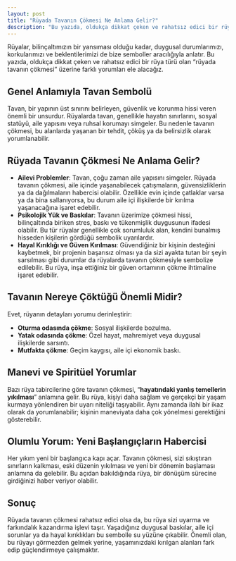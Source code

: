 ```yaml
---
layout: post
title: "Rüyada Tavanın Çökmesi Ne Anlama Gelir?"
description: "Bu yazıda, oldukça dikkat çeken ve rahatsız edici bir rüya türü olan 'rüyada tavanın çökmesi' üzerine farklı yorumları ele alacağız."
---
```


Rüyalar, bilinçaltımızın bir yansıması olduğu kadar, duygusal durumlarımızı, korkularımızı ve beklentilerimizi de bize semboller aracılığıyla anlatır. Bu yazıda, oldukça dikkat çeken ve rahatsız edici bir rüya türü olan “rüyada tavanın çökmesi” üzerine farklı yorumları ele alacağız.

## Genel Anlamıyla Tavan Sembolü

Tavan, bir yapının üst sınırını belirleyen, güvenlik ve korunma hissi veren önemli bir unsurdur. Rüyalarda tavan, genellikle hayatın sınırlarını, sosyal statüyü, aile yapısını veya ruhsal korumayı simgeler. Bu nedenle tavanın çökmesi, bu alanlarda yaşanan bir tehdit, çöküş ya da belirsizlik olarak yorumlanabilir.

## Rüyada Tavanın Çökmesi Ne Anlama Gelir?

- **Ailevi Problemler**: Tavan, çoğu zaman aile yapısını simgeler. Rüyada tavanın çökmesi, aile içinde yaşanabilecek çatışmaların, güvensizliklerin ya da dağılmaların habercisi olabilir. Özellikle evin içinde çatlaklar varsa ya da bina sallanıyorsa, bu durum aile içi ilişkilerde bir kırılma yaşanacağına işaret edebilir.
- **Psikolojik Yük ve Baskılar**: Tavanın üzerimize çökmesi hissi, bilinçaltında biriken stres, baskı ve tükenmişlik duygusunun ifadesi olabilir. Bu tür rüyalar genellikle çok sorumluluk alan, kendini bunalmış hisseden kişilerin gördüğü sembolik uyarılardır.
- **Hayal Kırıklığı ve Güven Kırılması**: Güvendiğiniz bir kişinin desteğini kaybetmek, bir projenin başarısız olması ya da sizi ayakta tutan bir şeyin sarsılması gibi durumlar da rüyalarda tavanın çökmesiyle sembolize edilebilir. Bu rüya, inşa ettiğiniz bir güven ortamının çökme ihtimaline işaret edebilir.

## Tavanın Nereye Çöktüğü Önemli Midir?

Evet, rüyanın detayları yorumu derinleştirir:

- **Oturma odasında çökme**: Sosyal ilişkilerde bozulma.
- **Yatak odasında çökme**: Özel hayat, mahremiyet veya duygusal ilişkilerde sarsıntı.
- **Mutfakta çökme**: Geçim kaygısı, aile içi ekonomik baskı.

## Manevi ve Spiritüel Yorumlar

Bazı rüya tabircilerine göre tavanın çökmesi, “**hayatındaki yanlış temellerin yıkılması**” anlamına gelir. Bu rüya, kişiyi daha sağlam ve gerçekçi bir yaşam kurmaya yönlendiren bir uyarı niteliği taşıyabilir. Aynı zamanda ilahi bir ikaz olarak da yorumlanabilir; kişinin maneviyata daha çok yönelmesi gerektiğini gösterebilir.

## Olumlu Yorum: Yeni Başlangıçların Habercisi

Her yıkım yeni bir başlangıca kapı açar. Tavanın çökmesi, sizi sıkıştıran sınırların kalkması, eski düzenin yıkılması ve yeni bir dönemin başlaması anlamına da gelebilir. Bu açıdan bakıldığında rüya, bir dönüşüm sürecine girdiğinizi haber veriyor olabilir.

## Sonuç

Rüyada tavanın çökmesi rahatsız edici olsa da, bu rüya sizi uyarma ve farkındalık kazandırma işlevi taşır. Yaşadığınız duygusal baskılar, aile içi sorunlar ya da hayal kırıklıkları bu sembolle su yüzüne çıkabilir. Önemli olan, bu rüyayı görmezden gelmek yerine, yaşamınızdaki kırılgan alanları fark edip güçlendirmeye çalışmaktır.